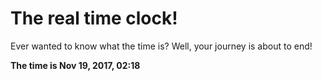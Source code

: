 # The real time clock!

Ever wanted to know what the time is? Well, your journey is about to end!

**The time is Nov 19, 2017, 02:18**
